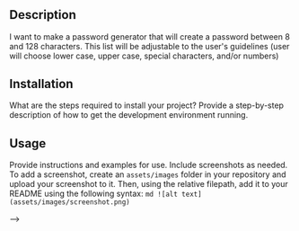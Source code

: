 # <Password-Generator>

## Description

I want to make a password generator that will create a password between 8 and 128 characters. This list will be adjustable to the user's guidelines (user will choose lower case, upper case, special characters, and/or numbers)

## Installation

What are the steps required to install your project? Provide a step-by-step description of how to get the development environment running.

## Usage

Provide instructions and examples for use. Include screenshots as needed.
To add a screenshot, create an `assets/images` folder in your repository and upload your screenshot to it. Then, using the relative filepath, add it to your README using the following syntax:
`md ![alt text](assets/images/screenshot.png) `

<!-- AS AN employee with access to sensitive data
I WANT to randomly generate a password that meets certain criteria
SO THAT I can create a strong password that provides greater security

GIVEN I need a new, secure password
WHEN I click the button to generate a password
THEN I am presented with a series of prompts for password criteria

WHEN prompted for password criteria
THEN I select which criteria to include in the password
<!--
!-- 1WHEN prompted for the length of the password
THEN I choose a length of at least 8 characters and no more than 128 characters

WHEN asked for character types to include in the password
<!-- THEN I confirm whether or not to include lowercase, uppercase, numeric, and/or special characters --> -->

<!-- WHEN I answer each prompt
THEN my input should be validated and at least one character type should be selected

WHEN all prompts are answered
THEN a password is generated that matches the selected criteria

WHEN the password is generated
THEN the password is either displayed in an alert or written to the page

https://stackoverflow.com/questions/59904757/random-password-generator-javascript-not-returning-password -->
